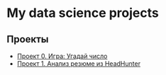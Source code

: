 # My data science projects

## Проекты

* [Проект 0. Игра: Угадай число](https://github.com/AlexexDenimus/sf_ds_projects/tree/master/project_0)
* [Проект 1. Анализ резюме из HeadHunter](https://github.com/AlexexDenimus/sf_ds_projects/tree/master/project_1)